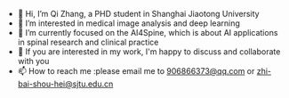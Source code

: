 - 👋 Hi, I’m Qi Zhang, a PHD student in Shanghai Jiaotong University
- 👀 I’m interested in medical image analysis and deep learning
- 🌱 I’m currently focused on the AI4Spine, which is about AI applications in spinal research and clinical practice
- 📕 If you are interested in my work, I'm happy to discuss and collaborate with you
- 📫 How to reach me :please email me to 906866373@qq.com or zhi-bai-shou-hei@sjtu.edu.cn

<!---
zhibaishouheilab/zhibaishouheilab is a ✨ special ✨ repository because its `README.md` (this file) appears on your GitHub profile.
You can click the Preview link to take a look at your changes.
--->
